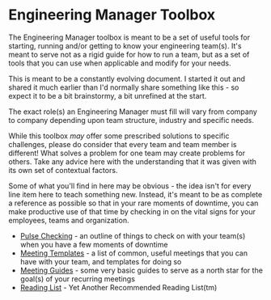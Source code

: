 # Engineering Manager Toolbox
The Engineering Manager toolbox is meant to be a set of useful tools for starting, running and/or getting to know your engineering team(s). It's meant to serve not as a rigid guide for how to run a team, but as a set of tools that you can use when applicable and modify for your needs.

This is meant to be a constantly evolving document. I started it out and shared it much earlier than I'd normally share something like this - so expect it to be a bit brainstormy, a bit unrefined at the start.

The exact role(s) an Engineering Manager must fill will vary from company to company depending upon team structure, industry and specific needs. 

While this toolbox *may* offer some prescribed solutions to specific challenges, please do consider that every team and team member is different! What solves a problem for one team may create problems for others. Take any advice here with the understanding that it was given with its own set of contextual factors.

Some of what you'll find in here may be obvious - the idea isn't for every line item here to teach something new. Instead, it's meant to be as complete a reference as possible so that in your rare moments of downtime, you can make productive use of that time by checking in on the vital signs for your employees, teams and organization.

- [Pulse Checking](pulse-checking.md) - an outline of things to check on with your team(s) when you have a few moments of downtime
- [Meeting Templates](meeting-templates/) - a list of common, useful meetings that you can have with your team, and templates for doing so
- [Meeting Guides](meeting-guides/) - some very basic guides to serve as a north star for the goal(s) of your recurring meetings
- [Reading List](READING.md) - Yet Another Recommended Reading List(tm)